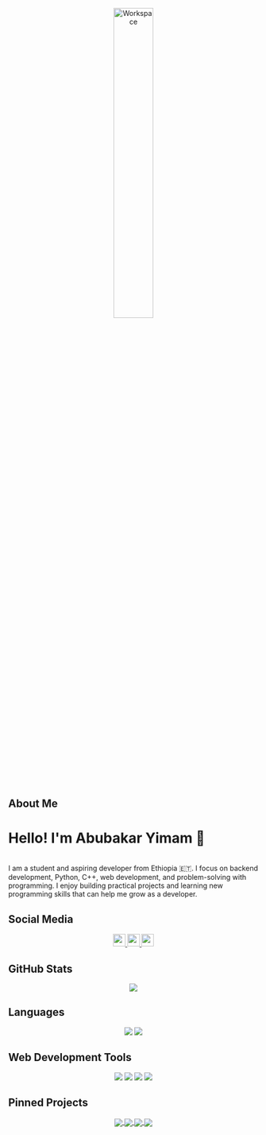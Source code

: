 <p align="center">
  <a href="https://github.com/sp-xd">
    <img src="https://github.com/SP-XD/SP-XD/blob/main/images/dev-working_rounded.gif?raw=true" 
         alt="Workspace" width="40%"/>
  </a>
</p>

## About Me
<p align="center">
<h1>                                                               Hello! I'm Abubakar Yimam 👋</h1><br>
I am a student and aspiring developer from Ethiopia 🇪🇹. I focus on backend development, Python, C++, web development, and problem-solving with programming. I enjoy building practical projects and learning new programming skills that can help me grow as a developer.
</p>

## Social Media
<p align="center">
  <a href="https://www.linkedin.com/in/abubakar-yimam-aa9a06382/">
    <img src="https://img.shields.io/badge/-LinkedIn-blue?style=for-the-badge&logo=Linkedin&logoColor=white" height=25>
  </a>
  <a href="https://mail.google.com/mail/?view=cm&fs=1&to=abubakaryimam37@gmail.com">
    <img src="https://img.shields.io/badge/-Gmail-c14438?style=for-the-badge&logo=Gmail&logoColor=white" height=25>
  </a>
  <a href="https://t.me/abu_789z">
    <img src="https://img.shields.io/badge/-Telegram-0088cc?style=for-the-badge&logo=Telegram&logoColor=white" height=25>
  </a>
</p>

## GitHub Stats
<p align="center">  
  <img align="center" src="https://github-readme-stats.vercel.app/api?username=AbubakarYimam&show_icons=true&theme=radical">
</p>

## Languages
<p align="center">
  <img src="https://img.shields.io/badge/python%20-%2314354C.svg?&style=for-the-badge&logo=python&logoColor=white"/> 
  <img src="https://img.shields.io/badge/c++%20-%2300599C.svg?&style=for-the-badge&logo=c%2B%2B&logoColor=white"/> 
</p>

## Web Development Tools
<p align="center">
  <img src="https://img.shields.io/badge/html5%20-%23E34F26.svg?&style=for-the-badge&logo=html5&logoColor=white"/> 
  <img src="https://img.shields.io/badge/css3%20-%231572B6.svg?&style=for-the-badge&logo=css3&logoColor=white"/> 
  <img src="https://img.shields.io/badge/git%20-%23F05033.svg?&style=for-the-badge&logo=git&logoColor=white"/> 
  <img src="https://img.shields.io/badge/github%20-%23121011.svg?&style=for-the-badge&logo=github&logoColor=white"/>
</p>

## Pinned Projects
<p align="center">
  <a href="https://github.com/YOUR-USERNAME/PROJECT1">
    <img align="center" src="https://github-readme-stats.vercel.app/api/pin/?username=YOUR-USERNAME&repo=PROJECT1&theme=radical" />
  </a>
  <a href="https://github.com/YOUR-USERNAME/PROJECT2">
    <img align="center" src="https://github-readme-stats.vercel.app/api/pin/?username=YOUR-USERNAME&repo=PROJECT2&theme=radical" />
  </a>
  <a href="https://github.com/YOUR-USERNAME/PROJECT3">
    <img align="center" src="https://github-readme-stats.vercel.app/api/pin/?username=YOUR-USERNAME&repo=PROJECT3&theme=radical" />
  </a>
  <a href="https://github.com/YOUR-USERNAME/PROJECT4">
    <img align="center" src="https://github-readme-stats.vercel.app/api/pin/?username=YOUR-USERNAME&repo=PROJECT4&theme=radical" />
  </a>
</p>
